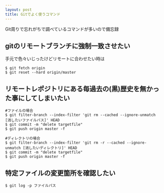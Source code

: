 ```yaml
---
layout: post
title: Gitでよく使うコマンド
---
```

Git周りで忘れがちで調べているコマンドが多いので備忘録
<!-- more -->

## gitのリモートブランチに強制一致させたい
手元で色々いじったけどリモートに合わせたい時は
```
$ git fetch origin
$ git reset --hard origin/master
```

## リモートレポジトリにある毎過去の(黒)歴史を無かった事にしてしまいたい
```
#ファイルの場合
$ git filter-branch --index-filter 'git rm --cached --ignore-unmatch [消したいファイルパス]' HEAD
$ git commit -m "delete targetfile"
$ git push origin master -f

#ディレクトリの場合
$ git filter-branch --index-filter 'git rm -r --cached --ignore-unmatch [消したいディレクトリ]' HEAD
$ git commit -m "delete targetfile"
$ git push origin master -f
```

## 特定ファイルの変更箇所を確認したい
```
$ git log -p ファイルパス
```
